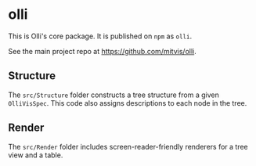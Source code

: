 # olli

This is Olli's core package. It is published on `npm` as `olli`.

See the main project repo at https://github.com/mitvis/olli.

## Structure

The `src/Structure` folder constructs a tree structure from a given `OlliVisSpec`. This code also assigns descriptions to each node in the tree.

## Render

The `src/Render` folder includes screen-reader-friendly renderers for a tree view and a table.
